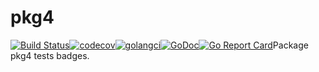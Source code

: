 # pkg4

[![Build Status](https://travis-ci.org/.svg?branch=master)](https://travis-ci.org/)[![codecov](https://codecov.io/gh//branch/master/graph/badge.svg)](https://codecov.io/gh/)[![golangci](https://golangci.com/badges/github.com/.svg)](https://golangci.com/r/github.com/)[![GoDoc](https://godoc.org/github.com/?status.svg)](http://godoc.org/github.com/)[![Go Report Card](https://goreportcard.com/badge/github.com/)](https://goreportcard.com/report/github.com/)Package pkg4 tests badges.